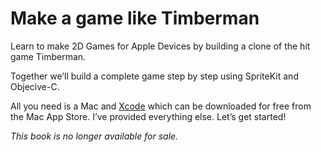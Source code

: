 # Make a game like Timberman

Learn to make 2D Games for Apple Devices by building a clone of the hit game Timberman.

Together we’ll build a complete game step by step using SpriteKit and Objecive-C.

All you need is a Mac and <a href="https://itunes.apple.com/us/app/xcode/id497799835?mt=12" target="_blank">Xcode</a> which can be downloaded for free from the Mac App Store. I’ve provided everything else. Let’s get started!


*This book is no longer available for sale.*
